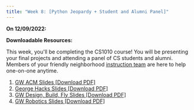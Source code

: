 ```yaml
---
title: "Week 8: [Python Jeopardy + Student and Alumni Panel]"
---
```


**On 12/09/2022:** 

**Downloadable Resources:** 

This week, you'll be completing the CS1010 course!
You will be presenting your final projects and attending a panel of CS students and alumni.
Members of your friendly neighborhood [instruction team](/contact.html) are here to help one-on-one anytime.

1. <a href="{{ site.baseurl }}/files/ACM_slide.pdf" target="_blank">GW ACM Slides [Download PDF]</a><br>
2. <a href="{{ site.baseurl }}/files/GeorgeHacks.pdf" target="_blank">George Hacks Slides [Download PDF]</a><br>
3. <a href="{{ site.baseurl }}/files/GWDBF.pdf" target="_blank">GW Design, Build, Fly Slides [Download PDF]</a><br>
4. <a href="{{ site.baseurl }}/files/GW_Robotics.pdf" target="_blank">GW Robotics Slides [Download PDF]</a><br>